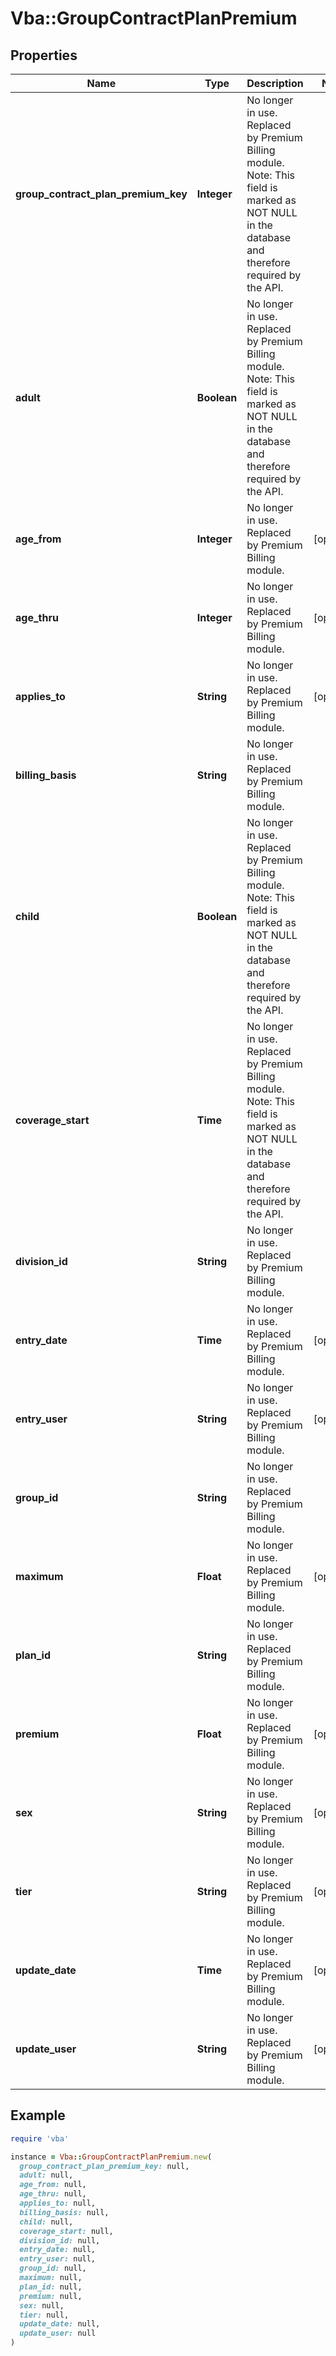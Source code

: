 # Vba::GroupContractPlanPremium

## Properties

| Name | Type | Description | Notes |
| ---- | ---- | ----------- | ----- |
| **group_contract_plan_premium_key** | **Integer** | No longer in use. Replaced by Premium Billing module. Note: This field is marked as NOT NULL in the database and therefore required by the API. |  |
| **adult** | **Boolean** | No longer in use. Replaced by Premium Billing module. Note: This field is marked as NOT NULL in the database and therefore required by the API. |  |
| **age_from** | **Integer** | No longer in use. Replaced by Premium Billing module. | [optional] |
| **age_thru** | **Integer** | No longer in use. Replaced by Premium Billing module. | [optional] |
| **applies_to** | **String** | No longer in use. Replaced by Premium Billing module. | [optional] |
| **billing_basis** | **String** | No longer in use. Replaced by Premium Billing module. |  |
| **child** | **Boolean** | No longer in use. Replaced by Premium Billing module. Note: This field is marked as NOT NULL in the database and therefore required by the API. |  |
| **coverage_start** | **Time** | No longer in use. Replaced by Premium Billing module. Note: This field is marked as NOT NULL in the database and therefore required by the API. |  |
| **division_id** | **String** | No longer in use. Replaced by Premium Billing module. |  |
| **entry_date** | **Time** | No longer in use. Replaced by Premium Billing module. | [optional] |
| **entry_user** | **String** | No longer in use. Replaced by Premium Billing module. | [optional] |
| **group_id** | **String** | No longer in use. Replaced by Premium Billing module. |  |
| **maximum** | **Float** | No longer in use. Replaced by Premium Billing module. | [optional] |
| **plan_id** | **String** | No longer in use. Replaced by Premium Billing module. |  |
| **premium** | **Float** | No longer in use. Replaced by Premium Billing module. | [optional] |
| **sex** | **String** | No longer in use. Replaced by Premium Billing module. | [optional] |
| **tier** | **String** | No longer in use. Replaced by Premium Billing module. | [optional] |
| **update_date** | **Time** | No longer in use. Replaced by Premium Billing module. | [optional] |
| **update_user** | **String** | No longer in use. Replaced by Premium Billing module. | [optional] |

## Example

```ruby
require 'vba'

instance = Vba::GroupContractPlanPremium.new(
  group_contract_plan_premium_key: null,
  adult: null,
  age_from: null,
  age_thru: null,
  applies_to: null,
  billing_basis: null,
  child: null,
  coverage_start: null,
  division_id: null,
  entry_date: null,
  entry_user: null,
  group_id: null,
  maximum: null,
  plan_id: null,
  premium: null,
  sex: null,
  tier: null,
  update_date: null,
  update_user: null
)
```

